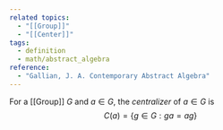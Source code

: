 ```yaml
---
related topics:
  - "[[Group]]"
  - "[[Center]]"
tags:
  - definition
  - math/abstract_algebra
reference:
  - "Gallian, J. A. Contemporary Abstract Algebra"
---
```

For a [[Group]] $G$ and $a\in G$, the _centralizer_ of $a\in G$ is$$C(a)=\{g\in G: ga=ag\}$$
